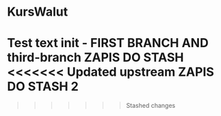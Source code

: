 # KursWalut

Test text init - FIRST BRANCH
AND third-branch
ZAPIS DO STASH
<<<<<<< Updated upstream
ZAPIS DO STASH 2
=======
>>>>>>> Stashed changes
